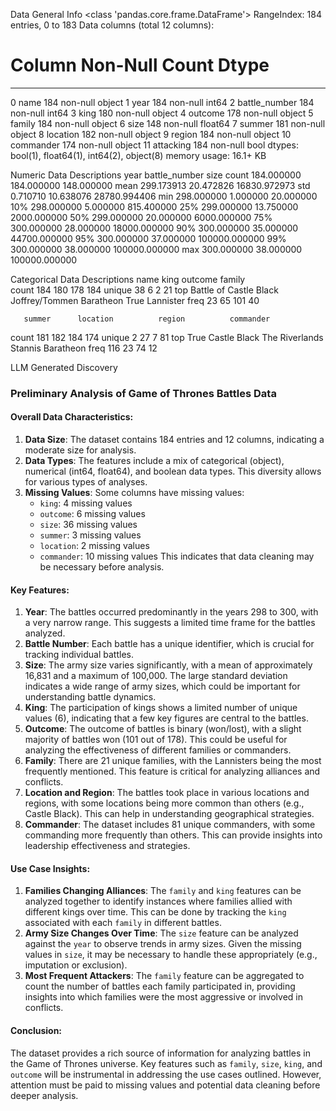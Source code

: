 
Data General Info
<class 'pandas.core.frame.DataFrame'>
RangeIndex: 184 entries, 0 to 183
Data columns (total 12 columns):
 #   Column         Non-Null Count  Dtype
---  ------         --------------  -----
 0   name           184 non-null    object
 1   year           184 non-null    int64
 2   battle_number  184 non-null    int64
 3   king           180 non-null    object
 4   outcome        178 non-null    object
 5   family         184 non-null    object
 6   size           148 non-null    float64
 7   summer         181 non-null    object
 8   location       182 non-null    object
 9   region         184 non-null    object
 10  commander      174 non-null    object
 11  attacking      184 non-null    bool
dtypes: bool(1), float64(1), int64(2), object(8)
memory usage: 16.1+ KB


Numeric Data Descriptions
             year  battle_number           size
count  184.000000     184.000000     148.000000
mean   299.173913      20.472826   16830.972973
std      0.710710      10.638076   28780.994406
min    298.000000       1.000000      20.000000
10%    298.000000       5.000000     815.400000
25%    299.000000      13.750000    2000.000000
50%    299.000000      20.000000    6000.000000
75%    300.000000      28.000000   18000.000000
90%    300.000000      35.000000   44700.000000
95%    300.000000      37.000000  100000.000000
99%    300.000000      38.000000  100000.000000
max    300.000000      38.000000  100000.000000

Categorical Data Descriptions
                          name                      king outcome     family  \
count                      184                       180     178        184
unique                      38                         6       2         21
top     Battle of Castle Black  Joffrey/Tommen Baratheon    True  Lannister
freq                        23                        65     101         40

       summer      location          region          commander
count     181           182             184                174
unique      2            27               7                 81
top      True  Castle Black  The Riverlands  Stannis Baratheon
freq      116            23              74                 12

LLM Generated Discovery
### Preliminary Analysis of Game of Thrones Battles Data

#### Overall Data Characteristics:
1. **Data Size**: The dataset contains 184 entries and 12 columns, indicating a moderate size for analysis.
2. **Data Types**: The features include a mix of categorical (object), numerical (int64, float64), and boolean data types. This diversity allows for various types of analyses.
3. **Missing Values**: Some columns have missing values:
   - `king`: 4 missing values
   - `outcome`: 6 missing values
   - `size`: 36 missing values
   - `summer`: 3 missing values
   - `location`: 2 missing values
   - `commander`: 10 missing values
   This indicates that data cleaning may be necessary before analysis.

#### Key Features:
1. **Year**: The battles occurred predominantly in the years 298 to 300, with a very narrow range. This suggests a limited time frame for the battles analyzed.
2. **Battle Number**: Each battle has a unique identifier, which is crucial for tracking individual battles.
3. **Size**: The army size varies significantly, with a mean of approximately 16,831 and a maximum of 100,000. The large standard deviation indicates a wide range of army sizes, which could be important for understanding battle dynamics.
4. **King**: The participation of kings shows a limited number of unique values (6), indicating that a few key figures are central to the battles.
5. **Outcome**: The outcome of battles is binary (won/lost), with a slight majority of battles won (101 out of 178). This could be useful for analyzing the effectiveness of different families or commanders.
6. **Family**: There are 21 unique families, with the Lannisters being the most frequently mentioned. This feature is critical for analyzing alliances and conflicts.
7. **Location and Region**: The battles took place in various locations and regions, with some locations being more common than others (e.g., Castle Black). This can help in understanding geographical strategies.
8. **Commander**: The dataset includes 81 unique commanders, with some commanding more frequently than others. This can provide insights into leadership effectiveness and strategies.

#### Use Case Insights:
1. **Families Changing Alliances**: The `family` and `king` features can be analyzed together to identify instances where families allied with different kings over time. This can be done by tracking the `king` associated with each `family` in different battles.
2. **Army Size Changes Over Time**: The `size` feature can be analyzed against the `year` to observe trends in army sizes. Given the missing values in `size`, it may be necessary to handle these appropriately (e.g., imputation or exclusion).
3. **Most Frequent Attackers**: The `family` feature can be aggregated to count the number of battles each family participated in, providing insights into which families were the most aggressive or involved in conflicts.

#### Conclusion:
The dataset provides a rich source of information for analyzing battles in the Game of Thrones universe. Key features such as `family`, `size`, `king`, and `outcome` will be instrumental in addressing the use cases outlined. However, attention must be paid to missing values and potential data cleaning before deeper analysis.
